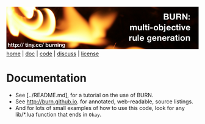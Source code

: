 <a href="http://tiny.cc/burning"><img src="../etc/img/burn.png"></a><br clear=all>
[home](http://tiny.cc/burning) | [doc](http://burn.github.io) | [code](https://github.com/burn/burn) | [discuss](https://github.com/burn/burn/issues) | [license](https://github.com/burn/burn/blob/master/LICENSE.md)

# Documentation

- See [../README.md],
for a tutorial on the  use of BURN. 
- See http://burn.github.io.
for annotated, web-readable, source listings. 
- And for lots of small 
examples of how to use this code, look for any lib/\*.lua function
that ends in `Okay`.

